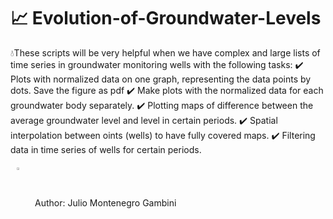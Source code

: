 # 📈 Evolution-of-Groundwater-Levels

💧These scripts will be very helpful when we have complex and large lists of time series in groundwater monitoring wells with the following
tasks:
✔️ Plots with normalized data on one graph, representing the data points by dots. Save the figure as pdf
✔️ Make plots with the normalized data for each groundwater body separately.
✔️ Plotting maps of difference between the average groundwater level and level in certain periods.
✔️ Spatial interpolation between oints (wells) to have fully covered maps.
✔️ Filtering data in time series of wells for certain periods.

<img src="https://icons-for-free.com/iconfiles/png/512/command+console+php+programmer+prompt+seo+icon-1320191020194645741.png" align="center" hspace="10" vspace="6" width="3%"></a> Author: Julio Montenegro Gambini
